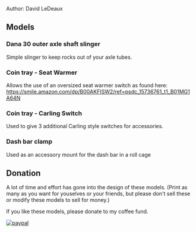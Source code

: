 Author: David LeDeaux

## Models
### Dana 30 outer axle shaft slinger

Simple slinger to keep rocks out of your axle tubes.



### Coin tray - Seat Warmer

Allows the use of an oversized seat warmer switch as found here: https://smile.amazon.com/dp/B00AKFISW2/ref=psdc_15736761_t1_B01MG1A64N



### Coin tray - Carling Switch

Used to give 3 additional Carling style switches for accessories.


### Dash bar clamp

Used as an accessory mount for the dash bar in a roll cage




## Donation
A lot of time and effort has gone into the design of these models.  (Print as many as you want for youselves or your friends, but please don't sell these or modify these models to sell for money.)

If you like these models, please donate to my coffee fund. 

[![paypal](https://www.paypalobjects.com/en_US/i/btn/btn_donateCC_LG.gif)](https://www.paypal.me/davidledeaux)
